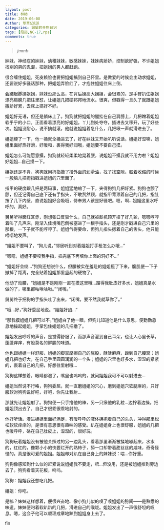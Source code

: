 ```yaml
---
layout: post
title: 林柿
date: 2019-06-08
Author: 草草&派派
categories: 舅舅的养狗日记
tags: [段邢,NC-17,rps]
comments: true
---
```

> _jmmb_

妹妹，神经症的妹妹，幼稚妹妹，敏感妹妹，妹妹病娇娇，控制欲好强，不许姐姐找别的男的鬼混，把姐姐的男人都赶跑。

很会缠住姐姐，死皮赖脸也要把姐姐搞到自己怀里。是做爱的时候会主动求姐姐，还要说好多骚话那种，把姐姐弄脸红了，才抱住姐姐往床上倒。

会踮起脚操姐姐，妹妹没那么高，在背后操高大姐姐，会很累的，是手臂扒住姐姐漂亮肩膀几把往里怼，让姐姐几把硬邦邦地流水。很爽，但戳得一旦久了就跟姐姐撒娇好累，去床上搞好不好。

姐姐好无语，但还是躺床上了。狗狗就把姐姐的腿挂在自己肩膀上，几把蹭着姐姐软乎乎的小口，正面看着漂亮的好姐姐。丫儿到处夺夺，插进去又移开，玩了好些次。姐姐没耐心，说不搞就滚，他就说姐姐着急什么，几把啾一声就滑进去了。

姐姐梗了一下，他一捅就全捅进去了，好在妹妹又开始叭叭说话。姐姐好湿嘛，姐姐里面好热好滑，好暖和，裹得我好润哦，姐姐要不要自己摸。

姐姐怎么可能愿意摸，狗狗就轻轻柔柔地晃着腰，说姐姐不摸我就不用力啦？姐姐好姐姐…自己摸一下。

姐姐还是不肯，狗狗就用拇指揩了揩外面的润滑油，找了找空隙，趁着收缩的时候一股脑儿把拇指戳进姐姐的穴里面了。

指甲的硬度跟几把是两码事，姐姐猛地缩了一下，夹得狗狗几把好紧。狗狗也颤了颤，但还记得自己底下还有手指头，不敢贸然顶，就指甲背顶着自己的几把，指肚按了几下内壁，直说姐姐好会吸哦，侍奉男人该是好骚吧。嗯，啊…姐姐这里水呼呼的，真好。

舅舅听得面红耳赤，刚想张口反驳什么，自己就被趁机顶开操了好几轮，嗯嗯哼哼着叫了几声床，刚渐入佳境嘴巴倒被塞进了一根手指头，还是刚才戳进自己穴里的那根，一下子就不能哼哼了。姐姐气得要命，但狗儿指头摁着自己的舌头，他只能唔唔地发声。

“姐姐不要叫了，“狗儿说，”邻居听到对着姐姐打手枪怎么办哦…”

“嗯嗯，姐姐不要咬我手指，插完底下再填你上面的洞好不…”

“姐姐好会绞…”狗狗还想说什么，但腰被实在羞耻的姐姐揽了下来，腹肌便一下子撤掉了距离，完全贴着姐姐那里竖起的硬物了。

他动了动腰，“姐姐是不是刚刚一直在摸这里哦…蹭得我肚皮好多水，姐姐真是水做的了，哪里都咕啾咕啾。”“闭嘴。”

舅舅终于把狗的手指头吐了出来，“闭嘴，要不然我就草你了。”

“哦…好，”狗好委屈地说。“姐姐好凶…”

“那我摸姐姐几把可以不。”姐姐白了他一眼。但狗儿知道他是什么意思，便勤勤恳恳地操起姐姐，手掌包住姐姐的几把撸了。

姐姐发出哼哼的声音，是觉得舒服了，而那声音灌到自己耳朵，也让人心里长草，蓬蓬痒痒，有股莫名的鲜腥的味道。

他也跟姐姐一样舒服，姐姐的脚掌摩擦自己的屁股，酥酥麻麻，蹭到自己腰窝；姐姐几把也好大，在自己手里圆圆润润的一个头；姐姐的穴里也好多水，湿湿的紧紧的，裹着自己的几把，好想往里射哦…

狗狗这样想着，眼睛都湿了，嘴里也呜呜的，就问姐姐我可不可以射进去…

姐姐当然说不行咯，狗狗委屈，就一直磨姐姐的穴心，磨到姐姐穴软腿麻的，只好服软对狗狗说好吧，好吧，你先让我射…

那就先让姐姐射了。狗狗便一只手撸他的棒，另一只揪他的乳粒…边拧着边操，把姐姐顶出去了，自己才很乖很乖地射的。

他好听话。灌进姐姐里面好满足，有暖呼呼的液体拥抱着自己的头头，冲得那里松松软软痒痒的，是很有意思很有趣味的感受。趴在姐姐身上也很舒服，姐姐的几把也暖呼呼，硌在自己肚皮上，湿湿的，很好玩。

狗狗玩着姐姐没有被他关照过的另一边乳头，看着那里渐渐被揉地嘟起来，水水的，红红的，像颗小小的快要烂开的熟柿子，舔一口却带着甜丝丝的咸味，奇奇怪怪的。真是很可爱的姐姐。姐姐却对趴在自己身上的妹妹说：喂…你好重。

狗狗像感知到什么似的赶紧说说姐姐我不要走，唔…但没用，还是被姐姐推到旁边去了。狗狗看着天花板，呜呜。

狗狗：姐姐我还想吃几把。

姐姐：你吃。

是嘛？妹妹这样想着，便很兴奋地、像小狗儿似的嗅了嗅姐姐的胯间——是熟悉的味道。妹妹便叼着软趴趴的几把，滑进自己的喉咙。姐姐发出了一声很舒坦的叹息。嗯，这会子他可以顺理成章地趴到姐姐身上去了。



fin
